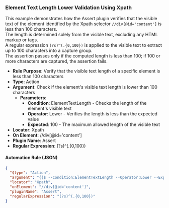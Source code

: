 ### Element Text Length Lower Validation Using Xpath

This example demonstrates how the Assert plugin verifies that the visible text of the element identified by the Xpath selector `//div[@id='content']` is less than 100 characters.  
The length is determined solely from the visible text, excluding any HTML markup or tags.  
A regular expression `(?s)^(.{0,100})` is applied to the visible text to extract up to 100 characters into a capture group.  
The assertion passes only if the computed length is less than 100; if 100 or more characters are captured, the assertion fails.

- **Rule Purpose**: Verify that the visible text length of a specific element is less than 100 characters  
- **Type**: Action  
- **Argument**: Check if the element's visible text length is lower than 100 characters  
  - **Parameters**:  
    - **Condition**: ElementTextLength - Checks the length of the element's visible text  
    - **Operator**: Lower - Verifies the length is less than the expected value  
    - **Expected**: 100 - The maximum allowed length of the visible text  
- **Locator**: Xpath  
- **On Element**: //div[@id='content']  
- **Plugin Name**: Assert  
- **Regular Expression**: (?s)^(.{0,100})

#### Automation Rule (JSON)

```json
{
  "$type": "Action",
  "argument": "{{$ --Condition:ElementTextLength --Operator:Lower --Expected:100}}",
  "locator": "Xpath",
  "onElement": "//div[@id='content']",
  "pluginName": "Assert",
  "regularExpression": "(?s)^(.{0,100})"
}
```
